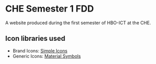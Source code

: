 # CHE Semester 1 FDD

A website produced during the first semester of HBO-ICT at the CHE.

## Icon libraries used

- Brand Icons: [Simple Icons](https://simpleicons.org)
- Generic Icons: [Material Symbols](https://google.com)